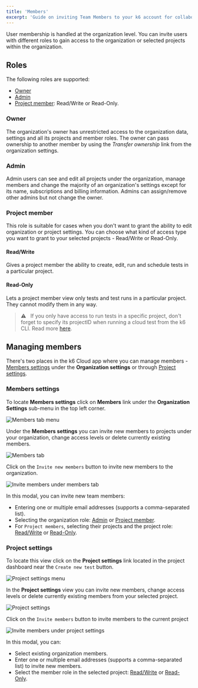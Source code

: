 ```yaml
---
title: 'Members'
excerpt: 'Guide on inviting Team Members to your k6 account for collaboration'
---
```



User membership is handled at the organization level. You can invite users with different roles to gain access to the organization or selected projects within the organization.

## Roles

The following roles are supported:

- [Owner](#owner)
- [Admin](#admin)
- [Project member](#project-member): Read/Write or Read-Only.

### Owner

The organization's owner has unrestricted access to the organization data, settings and all its projects and member roles. The owner can pass ownership to another member by using the _Transfer ownership_ link from the organization settings.

### Admin

Admin users can see and edit all projects under the organization, manage members and change the majority of an organization's settings except for its name, subscriptions and billing information. Admins can assign/remove other admins but not change the owner.

### Project member

This role is suitable for cases when you don't want to grant the ability to edit organization or project settings. You can choose what kind of access type you want to grant to your selected projects - Read/Write or Read-Only.

<h4 id="readwrite">Read/Write</h4>

Gives a project member the ability to create, edit, run and schedule tests in a particular project.

<h4 id="read-only">Read-Only</h4>

Lets a project member view only tests and test runs in a particular project. They cannot modify them in any way.

> ⚠️ &nbsp; If you only have access to run tests in a specific project, don't forget to specify its projectID when running a cloud test from the k6 CLI. Read more [here](/cloud/project-and-team-management/projects/#running-cli-tests-in-a-specific-project).

## Managing members

There's two places in the k6 Cloud app where you can manage members - [Members settings](/cloud/project-and-team-management/members/#members-settings) under the **Organization settings** or through [Project settings](/cloud/project-and-team-management/members/#project-settings).

### Members settings

To locate **Members settings** click on **Members** link under the **Organization Settings** sub-menu in the top left corner.

![Members tab menu](images/03-Team-Members/members-tab-menu.png)

Under the **Members settings** you can invite new members to projects under your organization, change access levels or delete currently existing members.

![Members tab](images/03-Team-Members/members-tab.png)

Click on the `Invite new members` button to invite new members to the organization.

![Invite members under members tab](images/03-Team-Members/invite-members-members-tab.png)

In this modal, you can invite new team members:
- Entering one or multiple email addresses (supports a comma-separated list).
- Selecting the organization role: [Admin](#admin) or [Project member](#project-member).
- For `Project members`, selecting their projects and the project role: [Read/Write](#readwrite) or [Read-Only](#read-only).


### Project settings

To locate this view click on the **Project settings** link located in the project dashboard near the `Create new test` button.

![Project settings menu](images/03-Team-Members/project-settings-menu.png)

In the **Project settings** view you can invite new members, change access levels or delete currently existing members from your selected project.

![Project settings](images/03-Team-Members/project-settings.png)

Click on the `Invite members` button to invite members to the current project

![Invite members under project settings](images/03-Team-Members/invite-new-members-project-settings.png)

In this modal, you can: 
- Select existing organization members.
- Enter one or multiple email addresses (supports a comma-separated list) to invite new members.
- Select the member role in the selected project: [Read/Write](#readwrite) or [Read-Only](#read-only).